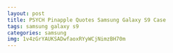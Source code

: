 ```yaml
---
layout: post
title: PSYCH Pinapple Quotes Samsung Galaxy S9 Case
tags: samsung galaxy s9
categories: samsung
img: 1v4zGrYAUKSADwfaoxRYyWCjNimzBH70m
---
```

